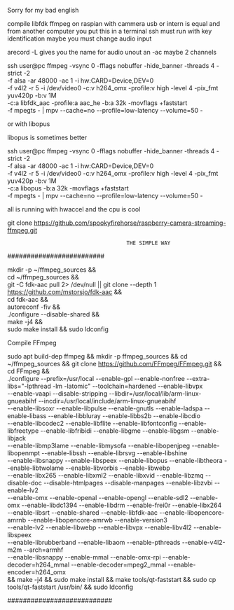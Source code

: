 

Sorry for my bad english

compile  libfdk ffmpeg  on raspian with cammera usb or intern is  equal
and from another computer you put this in a terminal
ssh must run with key identification
maybe you must change audio input

arecord -L gives you the name for audio unout an -ac maybe 2 channels

ssh user@pc ffmpeg -vsync 0  -fflags nobuffer  -hide_banner -threads 4 -strict -2  \
 -f alsa   -ar 48000 -ac 1  -i hw:CARD=Device,DEV=0 \
 -f v4l2 -r 5  -i /dev/video0  -c:v h264_omx   -profile:v high -level 4   -pix_fmt yuv420p   -b:v 1M   \
 -c:a libfdk_aac -profile:a aac_he  -b:a 32k -movflags +faststart \
 -f  mpegts  - |  mpv --cache=no  --profile=low-latency --volume=50  -


or with libopus

libopus is sometimes better


ssh user@pc ffmpeg -vsync 0  -fflags nobuffer  -hide_banner -threads 4 -strict -2  \
 -f alsa   -ar 48000 -ac 1  -i hw:CARD=Device,DEV=0 \
 -f v4l2 -r 5  -i /dev/video0  -c:v h264_omx   -profile:v high -level 4   -pix_fmt yuv420p   -b:v 1M   \
 -c:a libopus  -b:a 32k -movflags +faststart \
 -f  mpegts  - |  mpv --cache=no  --profile=low-latency --volume=50  -






all is running with hwaccel  and the cpu is cool 




git clone https://github.com/spookyfirehorse/raspberry-camera-streaming-ffmpeg.git


                                          THE SIMPLE WAY 
                                          
#########################



mkdir -p ~/ffmpeg_sources && \
cd ~/ffmpeg_sources && \
git -C fdk-aac pull 2> /dev/null || git clone --depth 1 https://github.com/mstorsjo/fdk-aac && \
cd fdk-aac && \
autoreconf -fiv && \
./configure  --disable-shared && \
make -j4 && \
sudo make install && sudo ldconfig





Compile FFmpeg


sudo apt build-dep ffmpeg && mkdir -p ffmpeg_sources && cd ~/ffmpeg_sources &&  git clone https://github.com/FFmpeg/FFmpeg.git && cd FFmpeg && \
./configure --prefix=/usr/local --enable-gpl --enable-nonfree --extra-libs="-lpthread -lm -latomic" --toolchain=hardened --enable-libvpx  \
--enable-vaapi --disable-stripping --libdir=/usr/local/lib/arm-linux-gnueabihf --incdir=/usr/local/include/arm-linux-gnueabihf \
--enable-libsoxr --enable-libpulse --enable-gnutls --enable-ladspa --enable-libass --enable-libbluray --enable-libbs2b  --enable-libcdio \
--enable-libcodec2 --enable-libflite --enable-libfontconfig --enable-libfreetype --enable-libfribidi --enable-libgme --enable-libgsm --enable-libjack \
--enable-libmp3lame --enable-libmysofa --enable-libopenjpeg --enable-libopenmpt --enable-libssh --enable-librsvg  --enable-libshine \
--enable-libsnappy --enable-libspeex --enable-libopus  --enable-libtheora --enable-libtwolame --enable-libvorbis  --enable-libwebp \
--enable-libx265 --enable-libxml2 --enable-libxvid --enable-libzmq --disable-doc --disable-htmlpages --disable-manpages --enable-libzvbi --enable-lv2 \
--enable-omx --enable-openal --enable-opengl --enable-sdl2 --enable-omx --enable-libdc1394 --enable-libdrm --enable-frei0r --enable-libx264   \
--enable-libsrt --enable-shared --enable-libfdk-aac  --enable-libopencore-amrnb --enable-libopencore-amrwb --enable-version3  \
 --enable-lv2 --enable-libwebp --enable-libvpx --enable-libv4l2 --enable-libspeex   \
--enable-librubberband --enable-libaom  --enable-pthreads --enable-v4l2-m2m --arch=armhf  \
--enable-libsnappy --enable-mmal --enable-omx-rpi --enable-decoder=h264_mmal --enable-decoder=mpeg2_mmal --enable-encoder=h264_omx \
&& make -j4 && sudo make install && make tools/qt-faststart && sudo cp  tools/qt-faststart /usr/bin/ && sudo ldconfig

###########################





